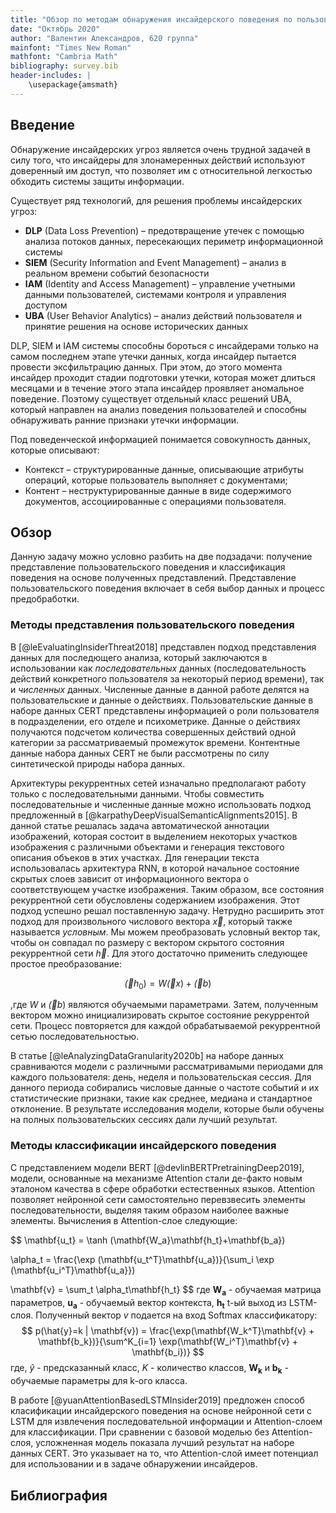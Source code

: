 ```yaml
---
title: "Обзор по методам обнаружения инсайдерского поведения по пользовательскому поведению"
date: "Октябрь 2020"
author: "Валентин Александров, 620 группа"
mainfont: "Times New Roman"
mathfont: "Cambria Math"
bibliography: survey.bib
header-includes: |
    \usepackage{amsmath}
---
```


## Введение

Обнаружение инсайдерских угроз является очень трудной задачей в силу того, что инсайдеры для злонамеренных действий используют доверенный им доступ, что позволяет им с относительной легкостью обходить системы защиты информации.

Существует ряд технологий, для решения проблемы инсайдерских угроз:

- **DLP** (Data Loss Prevention) – предотвращение утечек с помощью анализа потоков данных, пересекающих периметр информационной системы
- **SIEM** (Security Information and Event Management) – анализ в реальном времени событий безопасности
- **IAM** (Identity and Access Management) – управление учетными данными пользователей, системами контроля и управления доступом
- **UBA** (User Behavior Analytics) – анализ действий пользователя и принятие решения на основе исторических данных

DLP, SIEM и IAM системы способны бороться с инсайдерами только на самом последнем этапе утечки данных, когда инсайдер пытается провести эксфильтрацию данных. При этом, до этого момента инсайдер проходит стадии подготовки утечки, которая может длиться месяцами и в течение этого этапа инсайдер проявляет аномальное поведение. Поэтому существует отдельный класс решений UBA, который направлен на анализ поведения пользователей и способны обнаруживать ранние признаки утечки информации.

Под поведенческой информацией понимается совокупность данных, которые описывают:

- Контекст – структурированные данные, описывающие атрибуты операций, которые пользователь выполняет с документами;
- Контент – неструктурированные данные в виде содержимого документов, ассоциированные с операциями пользователя.

## Обзор

Данную задачу можно условно разбить на две подзадачи: получение представление пользовательского поведения и классификация поведения на основе полученных представлений. Представление пользовательского поведения включает в себя выбор данных и процесс предобработки.

### Методы представления пользовательского поведения

В [@leEvaluatingInsiderThreat2018] представлен подход представления данных для последющего анализа, который заключаются в использовании как _последовательных_ данных (последовательность действий конкретного пользователя за некоторый период времени), так и _численных_ данных. Численные данные в данной работе делятся на пользовательские и данные о действиях. Пользовательские данные в наборе данных CERT представлены информацией о роли пользователя в подразделении, его отделе и психометрике. Данные о действиях получаются подсчетом количества совершенных действий одной категории за рассматриваемый промежуток времени. Контентные данные набора данных CERT не были рассмотрены по силу синтетической природы набора данных.

Архитектуры рекуррентных сетей изначально предполагают работу только с последовательными данными. Чтобы совместить последовательные и численные данные можно использовать подход предложенный в [@karpathyDeepVisualSemanticAlignments2015]. В данной статье решалась задача автоматической аннотации изображений, которая состоит в выделением некоторых участков изображения с различными объектами и генерация текстового описания объеков в этих участках. Для генерации текста использовалась архитектура RNN, в которой начальное состояние скрытых слоев зависит от информационного вектора о соответствующем участке изображения. Таким образом, все состояния рекуррентной сети обусловлены содержанием изображения. Этот подход успешно решал поставленную задачу.
Нетрудно расширить этот подход для произвольного числового вектора $\overrightarrow{x}$, который также называется _условным_. Мы можем преобразовать условный вектор так, чтобы он совпадал по размеру с вектором скрытого состояния рекуррентной сети $\overrightarrow{h}$. Для этого достаточно применить следующее простое преобразование:

$$\overrightarrow(h_0) = W\overrightarrow(x) + \overrightarrow(b)$$

,где $W$ и $\overrightarrow(b)$ являются обучаемыми параметрами. Затем, полученным вектором можно инициализировать скрытое состояние рекуррентой сети. Процесс повторяется для каждой обрабатываемой рекуррентной сетью последовательностью.

В статье [@leAnalyzingDataGranularity2020b] на наборе данных сравниваются модели с различными рассматривамыми периодами для каждого пользователя: день, неделя и пользовательская сессия. Для данного периода собирались числовые данные о частоте событий и их статистические признаки, такие как среднее, медиана и стандартное отклонение. В результате исследования модели, которые были обучены на полных пользовательских сессиях дали лучший результат.



### Методы классификации инсайдерского поведения

С представлением модели BERT [@devlinBERTPretrainingDeep2019], модели, основанные на механизме Attention стали де-факто новым эталоном качества в сфере обработки естественных языков. Attention позволяет нейронной сети самостоятельно перевзвесить элементы последовательности, выделяя таким образом наиболее важные элементы.  Вычисления в Attention-слое следующие:

$$
\mathbf{u_t} =  \tanh (\mathbf{W_a}\mathbf{h_t}+\mathbf{b_a})

\alpha_t =  \frac{\exp (\mathbf{u_t^T}\mathbf{u_a})}{\sum_i \exp (\mathbf{u_i^T}\mathbf{u_a}})

\mathbf{v} =  \sum_t \alpha_t\mathbf{h_t}
$$
где $\mathbf{W_a}$ - обучаемая матрица параметров, $\mathbf{u_a}$ - обучаемый вектор контекста, $\mathbf{h_t}$ t-ый выход из LSTM-слоя.
Полученный вектор $v$ подается на вход Softmax классификатору:
$$
p(\hat{y}=k | \mathbf{v}) = \frac{\exp(\mathbf{W_k^T}\mathbf{v} + \mathbf{b_k})}{\sum^K_{i=1} \exp(\mathbf{W_i^T}\mathbf{v} + \mathbf{b_i})}
$$
где, $\hat{y}$ - предсказанный класс, $K$ - количество классов, $\mathbf{W_k}$ и $\mathbf{b_k}$ - обучаемые параметры для k-ого класса.

В работе [@yuanAttentionBasedLSTMInsider2019] предложен способ класификации инсайдерского поведения на основе нейронной сети с LSTM для извлечения последовательной информации и Attention-слоем для классификации. При сравнении с базовой моделью без Attention-слоя, усложненная модель показала лучший результат на наборе данных CERT. Это указывает на то, что Attention-слой имеет потенциал для использовании и в задаче обнаружении инсайдеров.

## Библиография